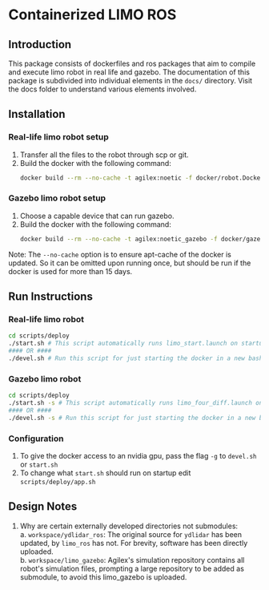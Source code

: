 # Containerized LIMO ROS

## Introduction

This package consists of dockerfiles and ros packages that aim to compile and execute limo robot in real life and gazebo. The documentation of this package is subdivided into individual elements in the `docs/` directory. Visit the docs folder to understand various elements involved.

## Installation

### Real-life limo robot setup

1. Transfer all the files to the robot through scp or git.
2. Build the docker with the following command:
    ```bash
    docker build --rm --no-cache -t agilex:noetic -f docker/robot.Dockerfile .
    ```

### Gazebo limo robot setup

1. Choose a capable device that can run gazebo.
2. Build the docker with the following command:
    ```bash
    docker build --rm --no-cache -t agilex:noetic_gazebo -f docker/gazebo.Dockerfile .
    ```

Note: The `--no-cache` option is to ensure apt-cache of the docker is updated. So it can be omitted upon running once, but should be run if the docker is used for more than 15 days.

## Run Instructions

### Real-life limo robot

```bash
cd scripts/deploy
./start.sh # This script automatically runs limo_start.launch on startup
#### OR ####
./devel.sh # Run this script for just starting the docker in a new bash session
```

### Gazebo limo robot

```bash
cd scripts/deploy
./start.sh -s # This script automatically runs limo_four_diff.launch on startup
#### OR ####
./devel.sh -s # Run this script for just starting the docker in a new bash session
```

### Configuration

1. To give the docker access to an nvidia gpu, pass the flag `-g` to `devel.sh` or `start.sh`
2. To change what `start.sh` should run on startup edit `scripts/deploy/app.sh`

## Design Notes

1. Why are certain externally developed directories not submodules:\
    a. `workspace/ydlidar_ros`: The original source for `ydlidar` has been updated, by `limo_ros` has not. For brevity, software has been directly uploaded.\
    b. `workspace/limo_gazebo`: Agilex's simulation repository contains all robot's simulation files, prompting a large repository to be added as submodule, to avoid this limo_gazebo is uploaded.